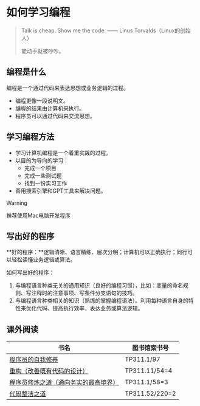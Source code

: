 # 如何学习编程

> Talk is cheap. Show me the code. —— Linus Torvalds（Linux的创始人）
>
> 能动手就被吵吵。

## 编程是什么

编程是一个通过代码来表达思想或业务逻辑的过程。

* 编程更像一段说明文。
* 编程的结果由计算机来执行。
* 程序员可以通过代码来交流思想。

## 学习编程方法

* 学习计算机编程是一个着重实践的过程。
* 以目的为导向的学习：
  * 完成一个项目
  * 完成一些测试题
  * 找到一份实习工作
* 善用搜索引擎和GPT工具来解决问题。

> [!warning]
>
> 推荐使用Mac电脑开发程序

## 写出好的程序

**好的程序：**逻辑清晰、语言精练、层次分明；计算机可以正确执行；同行可以轻松读懂业务逻辑或算法。

如何写出好的程序：

1. 与编程语言种类无关的通用知识（良好的编程习惯），比如：变量的命名规则、写注释时的注意事项、写条件分支语句的技巧。
2. 与编程语言种类相关的知识（熟练的掌握编程语法）。利用每种语言自身的特性来优化代码、提高执行效率，表达业务或算法逻辑。

## 课外阅读

| 书名                                                         | 图书馆索书号   |
| ------------------------------------------------------------ | -------------- |
| [程序员的自我修养](https://book.douban.com/subject/3652388/) | TP311.1/97     |
| [重构（改善既有代码的设计）](https://book.douban.com/subject/30468597/) | TP311.11/54=4  |
| [程序员修炼之道（通向务实的最高境界）](https://book.douban.com/subject/35006892/) | TP311.1/58=3   |
| [代码整洁之道](https://book.douban.com/subject/34986245/)    | TP311.52/220=2 |
